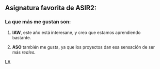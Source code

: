 ## Asignatura favorita de ASIR2:

### La que más me gustan son:

1. **IAW**, este año está interesane, y creo que estamos aprendiendo bastante. 

2. **ASO** también me gusta, ya que los proyectos dan esa sensación de ser más *reales*.

[LA](https://github.com/Orflo/IAW-GIT-PR)